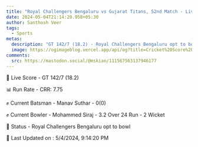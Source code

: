 ```yaml
---
title: "Royal Challengers Bengaluru vs Gujarat Titans, 52nd Match - Live Cricket Score"
date: 2024-05-04T21:14:20.958+05:30
author: Santhosh Veer
tags:
  - Sports
metas:
  description: "GT 142/7 (18.2) - Royal Challengers Bengaluru opt to bowl"
  image: https://ogimageblog.vercel.app/api/og?title=Cricket%20Score%20%F0%9F%8F%8F
comments:
  src: https://mastodon.social/@mskian/111567563137946177
---
```


🔴 Live Score - GT 142/7 (18.2)  

📊 Run Rate - CRR: 7.75  

✊ Current Batsman - Manav Suthar - 0(0)  

✊ Current Bowler - Mohammed Siraj - 3.2 Over 24 Run - 2 Wicket  

📑 Status - Royal Challengers Bengaluru opt to bowl

<!--more-->

📝 Last Updated on : 5/4/2024, 9:14:20 PM
